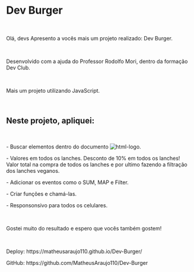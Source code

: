 <h1>Dev Burger</h1>
<br>
<p>Olá, devs
Apresento a vocês mais um projeto realizado: Dev Burger.</p>
<br>
<p>Desenvolvido com a ajuda do Professor Rodolfo Mori, dentro da formação Dev Club.</p>
<br>
<p>Mais um projeto utilizando JavaScript.</p>
<br>
<h2>Neste projeto, apliquei:</h2>
<br>
<p>- Buscar elementos dentro do documento  <img src="https://img.shields.io/badge/HTML5-E34F26?style=for-the-badge&logo=html5&logoColor=white" alt="html-logo"/>.</p>
<p>- Valores em todos os lanches. Desconto de 10% em todos os lanches! Valor total na compra de todos os lanches e por ultimo fazendo a filtração dos lanches veganos.</p>
<p>- Adicionar os eventos como o SUM, MAP e Filter.</p>
<p>- Criar funções e chamá-las.</p>
<p>- Responsonsivo para todos os celulares.</p>
<br>
<p>Gostei muito do resultado e espero que vocês também gostem! </p>
<br>
<p>Deploy: https://matheusaraujo110.github.io/Dev-Burger/</p>
<p>GitHub: https://github.com/MatheusAraujo110/Dev-Burger</p>
